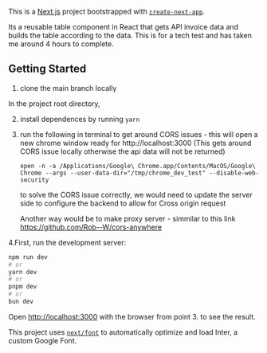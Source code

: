 This is a [Next.js](https://nextjs.org/) project bootstrapped with
[`create-next-app`](https://github.com/vercel/next.js/tree/canary/packages/create-next-app).

Its a reusable table component in React that gets API invoice data and builds
the table according to the data. This is for a tech test and has taken me around
4 hours to complete.

## Getting Started

1. clone the main branch locally

In the project root directory,

2. install dependences by running `yarn`

3. run the following in terminal to get around CORS issues - this will open a
   new chrome window ready for http://localhost:3000 (This gets around CORS
   issue locally otherwise the api data will not be returned)
   
   `open -n -a /Applications/Google\ Chrome.app/Contents/MacOS/Google\ Chrome --args --user-data-dir="/tmp/chrome_dev_test" --disable-web-security`

   to solve the CORS issue correctly, we would need to update the server side to
   configure the backend to allow for Cross origin request

   Another way would be to make proxy server - simmilar to this link
   https://github.com/Rob--W/cors-anywhere


4.First, run the development server:

```bash
npm run dev
# or
yarn dev
# or
pnpm dev
# or
bun dev
```

Open [http://localhost:3000](http://localhost:3000) with the browser from
point 3. to see the result.

This project uses
[`next/font`](https://nextjs.org/docs/basic-features/font-optimization) to
automatically optimize and load Inter, a custom Google Font.

